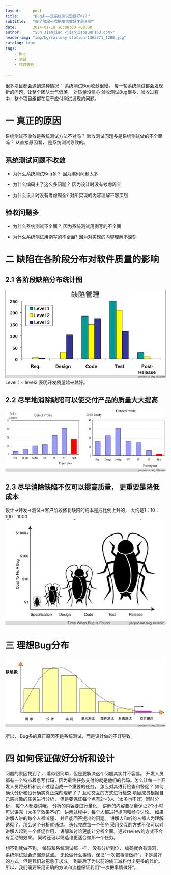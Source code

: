 ```yaml
---
layout:     post
title:      "Bug多——是系统测试没做好吗？"
subtitle:   "每个阶段一次把事情做好才是关键"
date:       2014-01-18 16:08:00 +08:00
author:     "Sun Jianjiao <jianjiaosun@163.com>"
header-img: "img/bg/railway-station-1363771_1280.jpg"
catalog: true
tags:
    - Bug
    - 测试
    - 项目管理

---
```


很多项目都会遇到这种情况：
系统测试Bug收敛很慢， 每一轮系统测试都会发现新的问题，让整个团队士气低落， 对质量没信心
验收测试Bug很多，验收过程中，整个项目组都在疲于应付测试发现的问题。

# 一 真正的原因
系统测试不收敛是系统测试方法不对吗？ 验收测试问题多是系统测试做的不全面吗？ 从直接原因看， 是系统测试导致的。

## 系统测试问题不收敛

* 为什么系统测试Bug多？
因为编码问题太多

* 为什么编码出了这么多问题？
因为设计时没有考虑周全

* 为什么设计时没有考虑周全?
对所实现的内容理解不够深刻

## 验收问题多

* 为什么系统测试不全面？
因为系统测试用例写的不全面

* 为什么系统测试用例写的不全面?
因为对实现的内容理解不深刻

# 二 缺陷在各阶段分布对软件质量的影响
## 2.1 各阶段缺陷分布统计图
![Bug management](/img/post/2016-6-18-bug-test/bug-management.png)
Level 1 ~ level3 表明开发质量越来越好。

## 2.2 尽早地消除缺陷可以使交付产品的质量大大提高
![Bug management](/img/post/2016-6-18-bug-test/defect-profile.png)

## 2.3 尽早消除缺陷不仅可以提高质量， 更重要是降低成本 
设计->开发->测试->客户阶段修复缺陷的成本是成比例上升的， 大约是1：10：100：1000
![Bug management](/img/post/2016-6-18-bug-test/bug-money.jpg)

# 三 理想Bug分布
![Bug management](/img/post/2016-6-18-bug-test/bug-distribution.png)

所以， Bug多的真正原因不是系统测试，而是设计做的不好导致。

# 四 如何保证做好分析和设计
问题的原因找到了， 看似很简单，但是要解决这个问题其实并不容易。
    开发人员都有一个特点着急写代码，因为最终任务交付的就是他们的代码。怎么让每一个开发人员将分析和设计过程当成一个重要的任务， 怎么对其进行检查和督促？ 如何确认分析和设计确实真正深刻理解了？
互动交互的方式进行检查
项目成员根据自己感兴趣的任务进行分析， 但是要保证每个点有2～3人（太多也不好）同时分析， 每个人都要讲哦。
分析的内容要进行量化， 讲解的内容要尽量保证2个小时可以讲完（太多了效果不好）
讲解过程中，每个人都进行提问和参与讨论。
如果讲解人讲的每个人都听懂， 并且能回答提出的问题。 讲解人和听的人都人为理解透彻了，那么这个分析就通过。
迭代完成每一个任务
采用交互的方式不仅可以对讲解人起到一个督促作用， 讲解和讨论更能让分析全面。通过review的方式不会有互动的效果。 同时还可以筛选谁更适合做那一个任务。

想不到就做不到， 编码和系统测试都一样， 没有分析到位， 编码就会有漏洞， 系统测试就会遗漏测试点。
无论做什么事情，保证“一次把事情做好”，才是最好的方式。但是我们总犯急于求成， 到最后了为以前的偷工减料付出更多的代价。 所以，我们需要采用正确的方法和流程保证我们“一次把事情做好”。 
